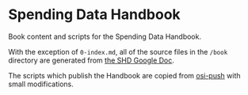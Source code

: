 # Spending Data Handbook

Book content and scripts for the Spending Data Handbook.

With the exception of `0-index.md`, all of the source files in the `/book` directory are generated from [the SHD Google Doc](https://docs.google.com/a/okfn.org/document/d/1EkKcm36ixOZof1xDKSBNJHlDZtfGXZBRSyZkIMOaQg0/edit?usp=sharing).

The scripts which publish the Handbook are copied from [osi-push](https://github.com/nmashton/osi-push) with small modifications.
